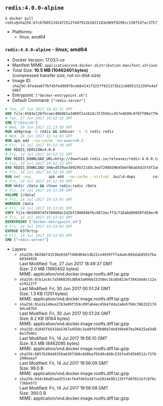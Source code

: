 ## `redis:4.0.0-alpine`

```console
$ docker pull redis@sha256:67c6760513424f2512fd47912b3d21183e989f9299cc158f53fac37571e427e6
```

-	Platforms:
	-	linux; amd64

### `redis:4.0.0-alpine` - linux; amd64

-	Docker Version: 17.03.1-ce
-	Manifest MIME: `application/vnd.docker.distribution.manifest.v2+json`
-	Total Size: **10.5 MB (10462401 bytes)**  
	(compressed transfer size, not on-disk size)
-	Image ID: `sha256:8fedae67fbf45fed9997bce664141f225ff931373b11c6095131339fe4afd4bf`
-	Entrypoint: `["docker-entrypoint.sh"]`
-	Default Command: `["redis-server"]`

```dockerfile
# Tue, 27 Jun 2017 18:41:51 GMT
ADD file:4583e12bf5caec40b861a3409f2a1624c3f3556cc457edb99c9707f00e779e45 in / 
# Tue, 27 Jun 2017 18:42:16 GMT
CMD ["/bin/sh"]
# Wed, 28 Jun 2017 22:13:58 GMT
RUN addgroup -S redis && adduser -S -G redis redis
# Wed, 28 Jun 2017 22:14:03 GMT
RUN apk add --no-cache 'su-exec>=0.2'
# Fri, 14 Jul 2017 19:52:30 GMT
ENV REDIS_VERSION=4.0.0
# Fri, 14 Jul 2017 19:52:31 GMT
ENV REDIS_DOWNLOAD_URL=http://download.redis.io/releases/redis-4.0.0.tar.gz
# Fri, 14 Jul 2017 19:52:32 GMT
ENV REDIS_DOWNLOAD_SHA=d539ae309295721d5c3ed7298939645b6f86ab5d25fdf2a0352ab575c159df2d
# Fri, 14 Jul 2017 19:52:58 GMT
RUN set -ex; 		apk add --no-cache --virtual .build-deps 		coreutils 		gcc 		linux-headers 		make 		musl-dev 	; 		wget -O redis.tar.gz "$REDIS_DOWNLOAD_URL"; 	echo "$REDIS_DOWNLOAD_SHA *redis.tar.gz" | sha256sum -c -; 	mkdir -p /usr/src/redis; 	tar -xzf redis.tar.gz -C /usr/src/redis --strip-components=1; 	rm redis.tar.gz; 		grep -q '^#define CONFIG_DEFAULT_PROTECTED_MODE 1$' /usr/src/redis/src/server.h; 	sed -ri 's!^(#define CONFIG_DEFAULT_PROTECTED_MODE) 1$!\1 0!' /usr/src/redis/src/server.h; 	grep -q '^#define CONFIG_DEFAULT_PROTECTED_MODE 0$' /usr/src/redis/src/server.h; 		make -C /usr/src/redis -j "$(nproc)"; 	make -C /usr/src/redis install; 		rm -r /usr/src/redis; 		apk del .build-deps
# Fri, 14 Jul 2017 19:52:59 GMT
RUN mkdir /data && chown redis:redis /data
# Fri, 14 Jul 2017 19:53:00 GMT
VOLUME [/data]
# Fri, 14 Jul 2017 19:53:01 GMT
WORKDIR /data
# Fri, 14 Jul 2017 19:53:01 GMT
COPY file:9b596974f478088dc2d2bf2906046f6c8872ecff3c716abd89850fd50ec90c47 in /usr/local/bin/ 
# Fri, 14 Jul 2017 19:53:02 GMT
ENTRYPOINT ["docker-entrypoint.sh"]
# Fri, 14 Jul 2017 19:53:03 GMT
EXPOSE 6379/tcp
# Fri, 14 Jul 2017 19:53:03 GMT
CMD ["redis-server"]
```

-	Layers:
	-	`sha256:88286f41530e93dffd4b964e1db22ce4939fffa4a4c665dab8591fbab03d4926`  
		Last Modified: Tue, 27 Jun 2017 18:49:37 GMT  
		Size: 2.0 MB (1990402 bytes)  
		MIME: application/vnd.docker.image.rootfs.diff.tar.gzip
	-	`sha256:07b1ac6c7a5068201d8b63a09bb15358ec1616b813ef3942eb8cc12ae191227f`  
		Last Modified: Fri, 30 Jun 2017 00:51:24 GMT  
		Size: 1.3 KB (1251 bytes)  
		MIME: application/vnd.docker.image.rootfs.diff.tar.gzip
	-	`sha256:91e2e140ea27b3e89f359cd9fab4ec45647dda2a8e5fb0c78633217d9dca87b5`  
		Last Modified: Fri, 30 Jun 2017 00:51:24 GMT  
		Size: 8.2 KB (8164 bytes)  
		MIME: application/vnd.docker.image.rootfs.diff.tar.gzip
	-	`sha256:d1045fb5418a5367a45bbc3a40f8f9b0667de9304e07ba36425a43d80a1fb461`  
		Last Modified: Fri, 14 Jul 2017 19:56:10 GMT  
		Size: 8.5 MB (8462095 bytes)  
		MIME: application/vnd.docker.image.rootfs.diff.tar.gzip
	-	`sha256:6857b28dd4359a6307366c6d8ba765d0c668c535fe4545b0512cf2fb299eeeaf`  
		Last Modified: Fri, 14 Jul 2017 19:56:09 GMT  
		Size: 99.0 B  
		MIME: application/vnd.docker.image.rootfs.diff.tar.gzip
	-	`sha256:bd4c40a02aad1514cfe4fd43a187ce2624e9b1135ffd6f012e7c876c73bbe572`  
		Last Modified: Fri, 14 Jul 2017 19:56:08 GMT  
		Size: 390.0 B  
		MIME: application/vnd.docker.image.rootfs.diff.tar.gzip
